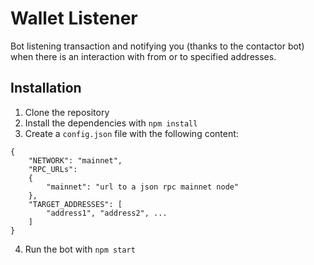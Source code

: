 # Wallet Listener

Bot listening transaction and notifying you (thanks to the contactor bot) when there is an interaction with from or to specified addresses.

## Installation

1. Clone the repository
2. Install the dependencies with `npm install`
3. Create a `config.json` file with the following content:

```
{ 
    "NETWORK": "mainnet",
    "RPC_URLs": 
    {
        "mainnet": "url to a json rpc mainnet node" 
    },
    "TARGET_ADDRESSES": [
        "address1", "address2", ...
    ]
}
```

4. Run the bot with `npm start`